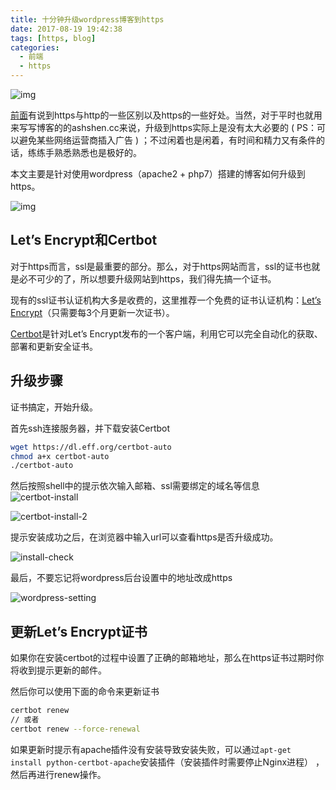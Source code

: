 ```yaml
---
title: 十分钟升级wordpress博客到https
date: 2017-08-19 19:42:38
tags: [https, blog]
categories:
  - 前端
  - https
---
```


![img](http://web-site-files.ashshen.cc/blog-header-images/nature-11.jpg)

[前面](/2017/08/17/https/)有说到https与http的一些区别以及https的一些好处。当然，对于平时也就用来写写博客的的ashshen.cc来说，升级到https实际上是没有太大必要的 ( PS：可以避免某些网络运营商插入广告 ) ；不过闲着也是闲着，有时间和精力又有条件的话，练练手熟悉熟悉也是极好的。

本文主要是针对使用wordpress（apache2 + php7）搭建的博客如何升级到https。

<!-- more -->

![img](http://web-site-files.ashshen.cc/blog-header-images/nature-11.jpg)

## Let’s Encrypt和Certbot

对于https而言，ssl是最重要的部分。那么，对于https网站而言，ssl的证书也就是必不可少的了，所以想要升级网站到https，我们得先搞一个证书。

现有的ssl证书认证机构大多是收费的，这里推荐一个免费的证书认证机构：[Let’s Encrypt](https://letsencrypt.org/)（只需要每3个月更新一次证书）。

[Certbot](https://certbot.eff.org/)是针对Let’s Encrypt发布的一个客户端，利用它可以完全自动化的获取、部署和更新安全证书。

## 升级步骤

证书搞定，开始升级。

首先ssh连接服务器，并下载安装Certbot
``` bash
wget https://dl.eff.org/certbot-auto
chmod a+x certbot-auto
./certbot-auto
```
然后按照shell中的提示依次输入邮箱、ssl需要绑定的域名等信息
![certbot-install](http://web-site-files.ashshen.cc/blog/certbot-config-1.png)

![certbot-install-2](http://web-site-files.ashshen.cc/blog/certbot-config-2.png)

提示安装成功之后，在浏览器中输入url可以查看https是否升级成功。

![install-check](http://web-site-files.ashshen.cc/blog/https-site.png)

最后，不要忘记将wordpress后台设置中的地址改成https

![wordpress-setting](http://web-site-files.ashshen.cc/blog/change-setting.png)

## 更新Let’s Encrypt证书

如果你在安装certbot的过程中设置了正确的邮箱地址，那么在https证书过期时你将收到提示更新的邮件。

然后你可以使用下面的命令来更新证书

``` bash
certbot renew
// 或者
certbot renew --force-renewal
```

如果更新时提示有apache插件没有安装导致安装失败，可以通过`apt-get install python-certbot-apache`安装插件（安装插件时需要停止Nginx进程） ，然后再进行renew操作。






